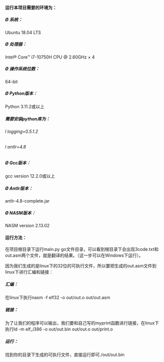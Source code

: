 #### 运行本项目需要的环境为：

##### Ø 系统：

Ubuntu 18.04 LTS

##### Ø 处理器：

Intel® Core™ i7-10750H CPU @ 2.60GHz × 4

##### Ø 操作系统位数：

64-bit

##### Ø Python版本：

Python 3.11.2或以上

##### 需要安装python库为：

###### l logging=0.5.1.2

###### l antlr=4.8

##### Ø Gcc版本：

gcc version 12.2.0或以上

##### Ø Antlr版本：

antlr-4.8-complete.jar

##### Ø NASM版本：

NASM version 2.13.02

#### 运行方法：

在项目根目录下运行main.py go文件目录，可以看到根目录下会出现3code.txt和out.asm两个文件，就是翻译的结果。（这一步可以在Windows下运行）。

因为我们生成的是linux下的32位的可执行文件，所以要把生成的out.asm文件到linux下进行汇编和链接：

##### 汇编：

在linux下执行nasm -f elf32 -o out/out.o out/out.asm

##### 链接：

为了让我们的程序可以输出，我们要和自己写的myprint函数进行链接，在linux下执行ld -m elf_i386 -o out/out.bin out/out.o out/print.o

##### 运行：

找到你的目录下生成的可执行文件，直接运行即可./out/out.bin